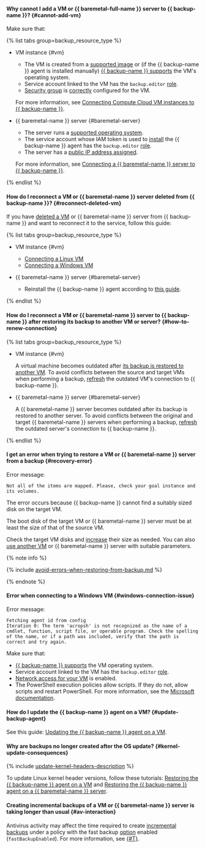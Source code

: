 #### Why cannot I add a VM or {{ baremetal-full-name }} server to {{ backup-name }}? {#cannot-add-vm}

Make sure that:

{% list tabs group=backup_resource_type %}

- VM instance {#vm}

  * The VM is created from a [supported image](../../backup/concepts/vm-connection.md#os) or (if the {{ backup-name }} agent is installed manually) [{{ backup-name }} supports](../../backup/concepts/vm-connection.md#self-install) the VM's operating system.
  * Service account linked to the VM has the `backup.editor` [role](../../backup/security/index.md#backup-editor).
  * [Security group](../../vpc/concepts/security-groups.md) is [correctly](../../backup/concepts/vm-connection.md#vm-network-access) configured for the VM.

  For more information, see [Connecting Compute Cloud VM instances to {{ backup-name }}](../../backup/concepts/vm-connection.md).

- {{ baremetal-name }} server {#baremetal-server}

  * The server runs a [supported operating system](../../backup/concepts/vm-connection.md#self-install).
  * The service account whose IAM token is used to [install](../../backup/operations/backup-baremetal/backup-baremetal.md#agent-install) the {{ backup-name }} agent has the `backup.editor` [role](../../backup/security/index.md#backup-editor).
  * The server has a [public IP address assigned](../../backup/concepts/vm-connection.md#provide-access).

  For more information, see [Connecting a {{ baremetal-name }} server to {{ backup-name }}](../../backup/operations/backup-baremetal/backup-baremetal.md).

{% endlist %}


#### How do I reconnect a VM or {{ baremetal-name }} server deleted from {{ backup-name }}? {#reconnect-deleted-vm}

If you have [deleted a VM](../../backup/operations/delete-vm.md) or {{ baremetal-name }} server from {{ backup-name }} and want to reconnect it to the service, follow this guide:

{% list tabs group=backup_resource_type %}

- VM instance {#vm}

  * [Connecting a Linux VM](../../backup/operations/connect-vm-linux.md)
  * [Connecting a Windows VM](../../backup/operations/connect-vm-windows.md)

- {{ baremetal-name }} server {#baremetal-server}

  * Reinstall the {{ backup-name }} agent according to [this guide](../../backup/operations/backup-baremetal/backup-baremetal.md#agent-install).

{% endlist %}


#### How do I reconnect a VM or {{ baremetal-name }} server to {{ backup-name }} after restoring its backup to another VM or server? {#how-to-renew-connection}

{% list tabs group=backup_resource_type %}

- VM instance {#vm}

  A virtual machine becomes outdated after [its backup is restored to another VM](../../backup/operations/backup-vm/non-native-recovery.md). To avoid conflicts between the source and target VMs when performing a backup, [refresh](../../backup/operations/refresh-connection.md) the outdated VM's connection to {{ backup-name }}.

- {{ baremetal-name }} server {#baremetal-server}

  A {{ baremetal-name }} server becomes outdated after its backup is restored to another server. To avoid conflicts between the original and target {{ baremetal-name }} servers when performing a backup, [refresh](../../backup/operations/backup-baremetal/refresh-connection.md) the outdated server's connection to {{ backup-name }}.

{% endlist %}


#### I get an error when trying to restore a VM or {{ baremetal-name }} server from a backup {#recovery-error}

Error message:

```text
Not all of the items are mapped. Please, check your goal instance and its volumes.
```

The error occurs because {{ backup-name }} cannot find a suitably sized disk on the target VM.

The boot disk of the target VM or {{ baremetal-name }} server must be at least the size of that of the source VM.

Check the target VM disks and [increase](../../compute/operations/disk-control/update.md#change-disk-size) their size as needed. You can also [use another VM](../../backup/operations/backup-vm/non-native-recovery.md) or {{ baremetal-name }} server with suitable parameters.

{% note info %}

{% include [avoid-errors-when-restoring-from-backup.md](../../_includes/backup/avoid-errors-when-restoring-from-backup.md) %}

{% endnote %}


#### Error when connecting to a Windows VM {#windows-connection-issue}

Error message:

```text
Fetching agent id from config
Iteration 0: The term 'acropsh' is not recognized as the name of a cmdlet, function, script file, or operable program. Check the spelling of the name, or if a path was included, verify that the path is correct and try again.
```

Make sure that:

* [{{ backup-name }} supports](../../backup/concepts/vm-connection.md#os) the VM operating system.
* Service account linked to the VM has the `backup.editor` [role](../../backup/security/index.md#backup-editor).
* [Network access for your VM](../../backup/concepts/vm-connection.md#vm-network-access) is enabled.
* The PowerShell execution policies allow scripts. If they do not, allow scripts and restart PowerShell. For more information, see the [Microsoft documentation](https://learn.microsoft.com/en-us/powershell/module/microsoft.powershell.core/about/about_execution_policies).


#### How do I update the {{ backup-name }} agent on a VM? {#update-backup-agent}

See this guide: [Updating the {{ backup-name }} agent on a VM](../../backup/operations/update-backup-agent.md).

#### Why are backups no longer created after the OS update? {#kernel-update-consequences}

{% include [update-kernel-headers-description](../../_includes/backup/operations/update-kernel-headers-description.md) %}

To update Linux kernel header versions, follow these tutorials: [Restoring the {{ backup-name }} agent on a VM](../../backup/operations/update-backup-agent.md#restore-agent) and [Restoring the {{ backup-name }} agent on a {{ baremetal-name }} server](../../backup/operations/backup-baremetal/restore-agent.md).

#### Creating incremental backups of a VM or {{ baremetal-name }} server is taking longer than usual {#av-interaction}

Antivirus activity may affect the time required to create [incremental backups](../../backup/concepts/backup.md#types) under a policy with the fast backup [option](../../backup/concepts/policy.md#specification) enabled (`fastBackupEnabled`). For more information, see [{#T}](../../backup/concepts/av-interaction.md).
